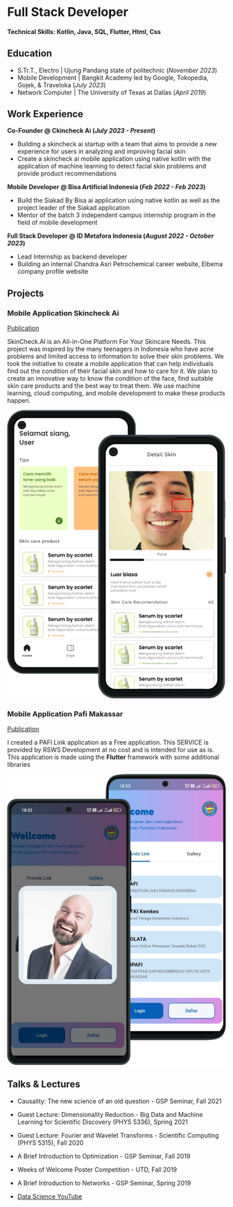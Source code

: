 # Full Stack Developer

#### Technical Skills: Kotlin, Java, SQL, Flutter, Html, Css

## Education
- S.Tr.T., Electro | Ujung Pandang state of politechnic (_November 2023_)
- Mobile Development | Bangkit Academy led by Google, Tokopedia, Gojek, & Traveloka (_July 2023_)
- Network Computer	| The University of Texas at Dallas (_April 2019_)

## Work Experience
**Co-Founder @ Ckincheck Ai (_July 2023 - Present_)**
- Building a skincheck ai startup with a team that aims to provide a new experience for users in analyzing and improving facial skin
- Create a skincheck ai mobile application using native kotlin with the application of machine learning to detect facial skin problems and provide product recommendations
  
**Mobile Developer @ Bisa Artificial Indonesia (_Feb 2022 - Feb 2023_)**
- Build the Siakad By Bisa ai application using native kotlin as well as the project leader of the Siakad application
- Mentor of the batch 3 independent campus internship program in the field of mobile development

**Full Stack Developer @ ID Metafora Indonesia (_August 2022 - October 2023_)**
- Lead Internship as backend developer
- Building an internal Chandra Asri Petrochemical career website, Elbema company profile website

## Projects
### Mobile Application Skincheck Ai
[Publication](https://github.com/Capstone-Project-C23-PR485)

SkinCheck.AI is an All-in-One Platform For Your Skincare Needs. This project was inspired by the many teenagers in Indonesia who have acne problems and limited access to information to solve their skin problems. We took the initiative to create a mobile application that can help individuals find out the condition of their facial skin and how to care for it. We plan to create an innovative way to know the condition of the face, find suitable skin care products and the best way to treat them. We use machine learning, cloud computing, and mobile development to make these products happen.

![EEG Band Discovery](skincheck.png)

### Mobile Application Pafi Makassar
[Publication](https://play.google.com/store/apps/details?id=com.devannas.pafimakassar)

I created a PAFI Link application as a Free application. This SERVICE is provided by RSWS Development at no cost and is intended for use as is. This application is made using the **Flutter** framework with some additional libraries

![Bike Study](pafi.png)

## Talks & Lectures
- Causality: The new science of an old question - GSP Seminar, Fall 2021
- Guest Lecture: Dimensionality Reduction - Big Data and Machine Learning for Scientific Discovery (PHYS 5336), Spring 2021
- Guest Lecture: Fourier and Wavelet Transforms - Scientific Computing (PHYS 5315), Fall 2020
- A Brief Introduction to Optimization - GSP Seminar, Fall 2019
- Weeks of Welcome Poster Competition - UTD, Fall 2019
- A Brief Introduction to Networks - GSP Seminar, Spring 2019

- [Data Science YouTube](https://www.youtube.com/channel/UCa9gErQ9AE5jT2DZLjXBIdA)
